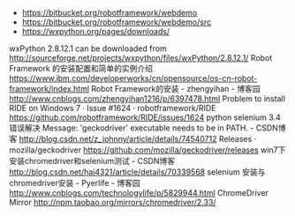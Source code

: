 

* https://bitbucket.org/robotframework/webdemo
* https://bitbucket.org/robotframework/webdemo/src
* https://wxpython.org/pages/downloads/

wxPython 2.8.12.1 can be downloaded from http://sourceforge.net/projects/wxpython/files/wxPython/2.8.12.1/
Robot Framework 的安装配置和简单的实例介绍 https://www.ibm.com/developerworks/cn/opensource/os-cn-robot-framework/index.html
Robot Framework的安装 - zhengyihan - 博客园 http://www.cnblogs.com/zhengyihan1216/p/6397478.html
Problem to install RIDE on Windows 7 · Issue #1624 · robotframework/RIDE https://github.com/robotframework/RIDE/issues/1624
python selenium 3.4 错误解决 Message: 'geckodriver' executable needs to be in PATH. - CSDN博客 http://blog.csdn.net/z_johnny/article/details/74540712
Releases · mozilla/geckodriver https://github.com/mozilla/geckodriver/releases
win7下安装chromedriver和selenium测试 - CSDN博客 http://blog.csdn.net/hai4321/article/details/70339568
selenium 安装与 chromedriver安装 - Pyerlife - 博客园 http://www.cnblogs.com/technologylife/p/5829944.html
ChromeDriver Mirror http://npm.taobao.org/mirrors/chromedriver/2.33/